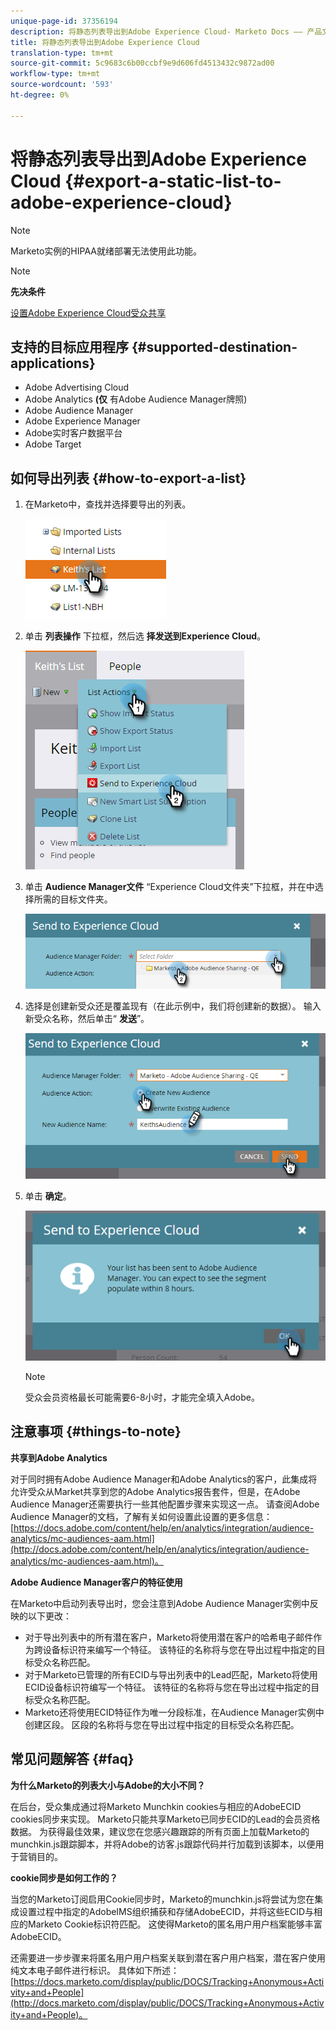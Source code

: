 ```yaml
---
unique-page-id: 37356194
description: 将静态列表导出到Adobe Experience Cloud- Marketo Docs —— 产品文档
title: 将静态列表导出到Adobe Experience Cloud
translation-type: tm+mt
source-git-commit: 5c9683c6b00ccbf9e9d606fd4513432c9872ad00
workflow-type: tm+mt
source-wordcount: '593'
ht-degree: 0%

---
```



# 将静态列表导出到Adobe Experience Cloud {#export-a-static-list-to-adobe-experience-cloud}

>[!NOTE]
>
>Marketo实例的HIPAA就绪部署无法使用此功能。

>[!NOTE]
>
>**先决条件**
>
>[设置Adobe Experience Cloud受众共享](http://docs.marketo.com/x/D4GMAg)

## 支持的目标应用程序 {#supported-destination-applications}

* Adobe Advertising Cloud
* Adobe Analytics **(仅** 有Adobe Audience Manager牌照)
* Adobe Audience Manager
* Adobe Experience Manager
* Adobe实时客户数据平台
* Adobe Target

## 如何导出列表 {#how-to-export-a-list}

1. 在Marketo中，查找并选择要导出的列表。

   ![](assets/one.png)

1. 单击 **列表操作** 下拉框，然后选 **择发送到Experience Cloud**。

   ![](assets/two-1.png)

1. 单击 **Audience Manager文件** “Experience Cloud文件夹”下拉框，并在中选择所需的目标文件夹。

   ![](assets/three-1.png)

1. 选择是创建新受众还是覆盖现有（在此示例中，我们将创建新的数据）。 输入新受众名称，然后单击“ **发送**”。

   ![](assets/four.png)

1. 单击 **确定**。

   ![](assets/five.png)

   >[!NOTE]
   >
   >受众会员资格最长可能需要6-8小时，才能完全填入Adobe。

## 注意事项 {#things-to-note}

**共享到Adobe Analytics**

对于同时拥有Adobe Audience Manager和Adobe Analytics的客户，此集成将允许受众从Market共享到您的Adobe Analytics报告套件，但是，在Adobe Audience Manager还需要执行一些其他配置步骤来实现这一点。 请查阅Adobe Audience Manager的文档，了解有关如何设置此设置的更多信息： [https://docs.adobe.com/content/help/en/analytics/integration/audience-analytics/mc-audiences-aam.html](http://docs.adobe.com/content/help/en/analytics/integration/audience-analytics/mc-audiences-aam.html)。

**Adobe Audience Manager客户的特征使用**

在Marketo中启动列表导出时，您会注意到Adobe Audience Manager实例中反映的以下更改：

* 对于导出列表中的所有潜在客户，Marketo将使用潜在客户的哈希电子邮件作为跨设备标识符来编写一个特征。 该特征的名称将与您在导出过程中指定的目标受众名称匹配。
* 对于Marketo已管理的所有ECID与导出列表中的Lead匹配，Marketo将使用ECID设备标识符编写一个特征。 该特征的名称将与您在导出过程中指定的目标受众名称匹配。
* Marketo还将使用ECID特征作为唯一分段标准，在Audience Manager实例中创建区段。 区段的名称将与您在导出过程中指定的目标受众名称匹配。

## 常见问题解答 {#faq}

**为什么Marketo的列表大小与Adobe的大小不同？**

在后台，受众集成通过将Marketo Munchkin cookies与相应的AdobeECID cookies同步来实现。 Marketo只能共享Marketo已同步ECID的Lead的会员资格数据。 为获得最佳效果，建议您在您感兴趣跟踪的所有页面上加载Marketo的munchkin.js跟踪脚本，并将Adobe的访客.js跟踪代码并行加载到该脚本，以便用于营销目的。

**cookie同步是如何工作的？**

当您的Marketo订阅启用Cookie同步时，Marketo的munchkin.js将尝试为您在集成设置过程中指定的AdobeIMS组织捕获和存储AdobeECID，并将这些ECID与相应的Marketo Cookie标识符匹配。 这使得Marketo的匿名用户用户档案能够丰富AdobeECID。

还需要进一步步骤来将匿名用户用户档案关联到潜在客户用户档案，潜在客户使用纯文本电子邮件进行标识。 具体如下所述： [https://docs.marketo.com/display/public/DOCS/Tracking+Anonymous+Activity+and+People](http://docs.marketo.com/display/public/DOCS/Tracking+Anonymous+Activity+and+People)。

